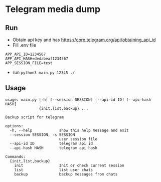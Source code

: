 # Telegram media dump

## Run

- Obtain api key and has https://core.telegram.org/api/obtaining_api_id
- Fill .env file
```shell
APP_API_ID=1234567
APP_API_HASH=dedabeaf1234567
APP_SESSION_FILE=test
```

- run `python3 main.py 12345 ./`

## Usage
```
usage: main.py [-h] [--session SESSION] [--api-id ID] [--api-hash HASH]
               {init,list,backup} ...

Backup script for telegram

options:
  -h, --help            show this help message and exit
  --session SESSION, -s SESSION
                        user session file
  --api-id ID           telegram api id
  --api-hash HASH       telegram api hash

Commands:
  {init,list,backup}
    init                Init or check current session
    list                list user chats
    backup              backup messages from chats
```
